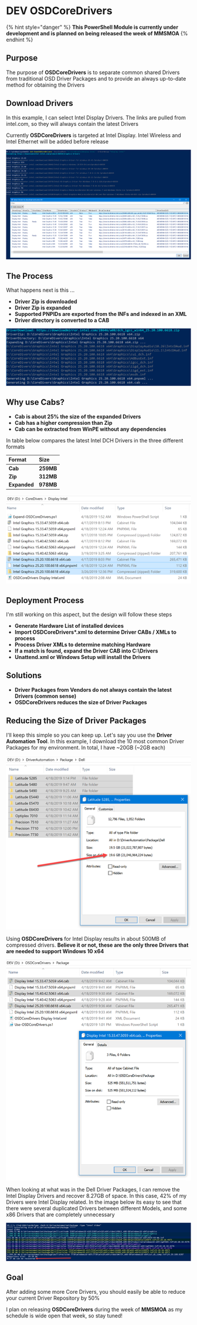 # DEV OSDCoreDrivers

{% hint style="danger" %}
**This PowerShell Module is currently under development and is planned on being released the week of MMSMOA**
{% endhint %}

## Purpose

The purpose of **OSDCoreDrivers** is to separate common shared Drivers from traditional OSD Driver Packages and to provide an always up-to-date method for obtaining the Drivers

## Download Drivers

In this example, I can select Intel Display Drivers.  The links are pulled from intel.com, so they will always contain the latest Drivers

Currently **OSDCoreDrivers** is targeted at Intel Display.  Intel Wireless and Intel Ethernet will be added before release

![](.gitbook/assets/image%20%2859%29.png)

## The Process

What happens next is this ...

* **Driver Zip is downloaded**
* **Driver Zip is expanded**
* **Supported PNPIDs are exported from the INFs and indexed in an XML**
* **Driver directory is converted to a CAB**

![](.gitbook/assets/image%20%28316%29.png)

## Why use Cabs?

* **Cab is about 25% the size of the expanded Drivers**
* **Cab has a higher compression than Zip**
* **Cab can be extracted from WinPE without any dependencies**

In table below compares the latest Intel DCH Drivers in the three different formats

| **Format** | **Size** |
| :--- | :--- |
| **Cab** | **259MB** |
| **Zip** | **312MB** |
| **Expanded** | **978MB** |

![](.gitbook/assets/image%20%28346%29.png)

## Deployment Process

I'm still working on this aspect, but the design will follow these steps

* **Generate Hardware List of installed devices**
* **Import OSDCoreDrivers\*.xml to determine Driver CABs / XMLs to process**
* **Process Driver XMLs to determine matching Hardware**
* **If a match is found, expand the Driver CAB into C:\Drivers**
* **Unattend.xml or Windows Setup will install the Drivers**

## Solutions

* **Driver Packages from Vendors do not always contain the latest Drivers \(common sense\)**
* **OSDCoreDrivers reduces the size of Driver Packages**

## Reducing the Size of Driver Packages

I'll keep this simple so you can keep up.  Let's say you use the **Driver Automation Tool**.  In this example, I download the 10 most common Driver Packages for my environment.  In total, I have ~20GB \(~2GB each\)

![](.gitbook/assets/image%20%28169%29.png)

Using **OSDCoreDrivers** for Intel Display results in about 500MB of compressed drivers.  **Believe it or not, these are the only three Drivers that are needed to support Windows 10 x64**

![](.gitbook/assets/image%20%28135%29.png)

When looking at what was in the Dell Driver Packages, I can remove the Intel Display Drivers and recover 8.27GB of space.  In this case, 42% of my Drivers were Intel Display related.  In the image below its easy to see that there were several duplicated Drivers between different Models, and some x86 Drivers that are completely unnecessary

![](.gitbook/assets/image%20%28204%29.png)

## Goal

After adding some more Core Drivers, you should easily be able to reduce your current Driver Repository by 50%

I plan on releasing **OSDCoreDrivers** during the week of **MMSMOA** as my schedule is wide open that week, so stay tuned!

